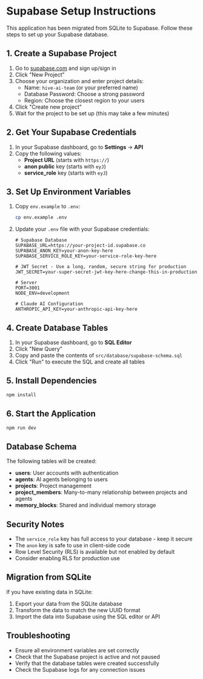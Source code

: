 # Supabase Setup Instructions

This application has been migrated from SQLite to Supabase. Follow these steps to set up your Supabase database.

## 1. Create a Supabase Project

1. Go to [supabase.com](https://supabase.com) and sign up/sign in
2. Click "New Project"
3. Choose your organization and enter project details:
   - Name: `hive-ai-team` (or your preferred name)
   - Database Password: Choose a strong password
   - Region: Choose the closest region to your users
4. Click "Create new project"
5. Wait for the project to be set up (this may take a few minutes)

## 2. Get Your Supabase Credentials

1. In your Supabase dashboard, go to **Settings** → **API**
2. Copy the following values:
   - **Project URL** (starts with `https://`)
   - **anon public** key (starts with `eyJ`)
   - **service_role** key (starts with `eyJ`)

## 3. Set Up Environment Variables

1. Copy `env.example` to `.env`:
   ```bash
   cp env.example .env
   ```

2. Update your `.env` file with your Supabase credentials:
   ```env
   # Supabase Database
   SUPABASE_URL=https://your-project-id.supabase.co
   SUPABASE_ANON_KEY=your-anon-key-here
   SUPABASE_SERVICE_ROLE_KEY=your-service-role-key-here
   
   # JWT Secret - Use a long, random, secure string for production
   JWT_SECRET=your-super-secret-jwt-key-here-change-this-in-production
   
   # Server
   PORT=3001
   NODE_ENV=development
   
   # Claude AI Configuration
   ANTHROPIC_API_KEY=your-anthropic-api-key-here
   ```

## 4. Create Database Tables

1. In your Supabase dashboard, go to **SQL Editor**
2. Click "New Query"
3. Copy and paste the contents of `src/database/supabase-schema.sql`
4. Click "Run" to execute the SQL and create all tables

## 5. Install Dependencies

```bash
npm install
```

## 6. Start the Application

```bash
npm run dev
```

## Database Schema

The following tables will be created:

- **users**: User accounts with authentication
- **agents**: AI agents belonging to users
- **projects**: Project management
- **project_members**: Many-to-many relationship between projects and agents
- **memory_blocks**: Shared and individual memory storage

## Security Notes

- The `service_role` key has full access to your database - keep it secure
- The `anon` key is safe to use in client-side code
- Row Level Security (RLS) is available but not enabled by default
- Consider enabling RLS for production use

## Migration from SQLite

If you have existing data in SQLite:

1. Export your data from the SQLite database
2. Transform the data to match the new UUID format
3. Import the data into Supabase using the SQL editor or API

## Troubleshooting

- Ensure all environment variables are set correctly
- Check that the Supabase project is active and not paused
- Verify that the database tables were created successfully
- Check the Supabase logs for any connection issues
